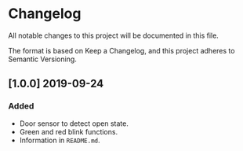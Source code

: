 # Changelog
All notable changes to this project will be documented in this file.

The format is based on Keep a Changelog, and this project adheres to Semantic Versioning.

## [1.0.0] 2019-09-24
### Added
- Door sensor to detect open state.
- Green and red blink functions.
- Information in `README.md`.
